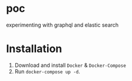 # poc
experimenting with graphql and elastic search

# Installation

1. Download and install `Docker` & `Docker-Compose`
2. Run `docker-compose up -d`.